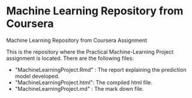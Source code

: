 Machine Learning Repository from Coursera
=========================================

Machine Learning Repository from Coursera Assignment

This is the repository where the Practical Machine-Learning Project assignment is located.
There are the following files:
* "MachineLearningProject.Rmd" : The report explaining the prediction model developed.
* "MachineLearningProject.html": The compiled html file.
* "MachineLearningProject.md"  : The mark down file.

